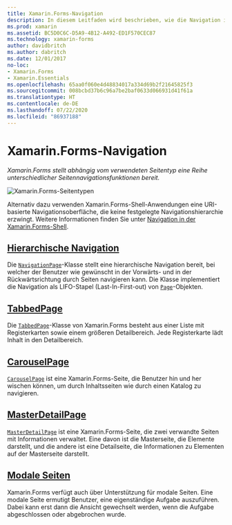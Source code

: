```yaml
---
title: Xamarin.Forms-Navigation
description: In diesem Leitfaden wird beschrieben, wie die Navigation in Xamarin.Forms-Apps durchgeführt wird. Xamarin.Forms stellt abhängig vom verwendeten Seitentyp eine Reihe unterschiedlicher Seitennavigationen bereit.
ms.prod: xamarin
ms.assetid: BC5D0C6C-D5A9-4B12-A492-ED1F570CEC87
ms.technology: xamarin-forms
author: davidbritch
ms.author: dabritch
ms.date: 12/01/2017
no-loc:
- Xamarin.Forms
- Xamarin.Essentials
ms.openlocfilehash: 65aa0f060e4d48834017a334d69b2f21645825f3
ms.sourcegitcommit: 008bcbd37b6c96a7be2baf0633d066931d41f61a
ms.translationtype: HT
ms.contentlocale: de-DE
ms.lasthandoff: 07/22/2020
ms.locfileid: "86937188"
---
```

# <a name="xamarinforms-navigation"></a>Xamarin.Forms-Navigation

_Xamarin.Forms stellt abhängig vom verwendeten Seitentyp eine Reihe unterschiedlicher Seitennavigationsfunktionen bereit._

![Xamarin.Forms-Seitentypen](images/page-types.png)

Alternativ dazu verwenden Xamarin.Forms-Shell-Anwendungen eine URI-basierte Navigationsoberfläche, die keine festgelegte Navigationshierarchie erzwingt. Weitere Informationen finden Sie unter [Navigation in der Xamarin.Forms-Shell](~/xamarin-forms/app-fundamentals/shell/navigation.md).

## <a name="hierarchical-navigation"></a>[Hierarchische Navigation](hierarchical.md)

Die [`NavigationPage`](xref:Xamarin.Forms.NavigationPage)-Klasse stellt eine hierarchische Navigation bereit, bei welcher der Benutzer wie gewünscht in der Vorwärts- und in der Rückwärtsrichtung durch Seiten navigieren kann. Die Klasse implementiert die Navigation als LIFO-Stapel (Last-In-First-out) von [`Page`](xref:Xamarin.Forms.Page)-Objekten.

## <a name="tabbedpage"></a>[TabbedPage](tabbed-page.md)

Die [`TabbedPage`](xref:Xamarin.Forms.TabbedPage)-Klasse von Xamarin.Forms besteht aus einer Liste mit Registerkarten sowie einem größeren Detailbereich. Jede Registerkarte lädt Inhalt in den Detailbereich.

## <a name="carouselpage"></a>[CarouselPage](carousel-page.md)

[`CarouselPage`](xref:Xamarin.Forms.CarouselPage) ist eine Xamarin.Forms-Seite, die Benutzer hin und her wischen können, um durch Inhaltsseiten wie durch einen Katalog zu navigieren.

## <a name="masterdetailpage"></a>[MasterDetailPage](master-detail-page.md)

[`MasterDetailPage`](xref:Xamarin.Forms.MasterDetailPage) ist eine Xamarin.Forms-Seite, die zwei verwandte Seiten mit Informationen verwaltet. Eine davon ist die Masterseite, die Elemente darstellt, und die andere ist eine Detailseite, die Informationen zu Elementen auf der Masterseite darstellt.

## <a name="modal-pages"></a>[Modale Seiten](modal.md)

Xamarin.Forms verfügt auch über Unterstützung für modale Seiten. Eine modale Seite ermutigt Benutzer, eine eigenständige Aufgabe auszuführen. Dabei kann erst dann die Ansicht gewechselt werden, wenn die Aufgabe abgeschlossen oder abgebrochen wurde.
